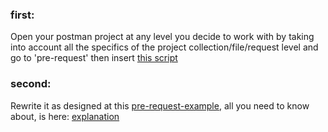 ### first:

Open your postman project at any level you decide to work with by taking into account all the specifics of the project collection/file/request level and go to 'pre-request' then insert [this script](../scripts/pre.js)

### second:

Rewrite it as designed at this [pre-request-example](../examples/preRequestExample.js), all you need to know about, is here: [explanation](../guids/pre-request.md)
